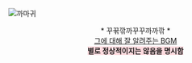 ![까마귀](https://th.bing.com/th/id/OIP.5xoEViGs_Kgz4ferFLUFAAHaD4?w=305&h=180&c=7&r=0&o=5&pid=1.7)

<center>* 꾸꾺깎까꾸꾸까까깎 *</center>

<center><A href="https://www.youtube.com/watch?v=s0UjELAUMjEt"> 그에 대해 잘 알려주는 BGM </A></center>

<center><span style='background-color:#ffdce0';><b>별로 정상적이지는 않음을 명시함</b></span></center>



